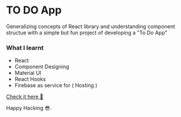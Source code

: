 # TO DO App

Generalizing concepts of React library and understanding component structue with a simple but fun project of developing a "To Do App"

### What I learnt

-   React
-   Component Designing
-   Material UI
-   React Hooks
-   Firebase as service for ( Hosting )

[Check it here 🚀](https://todo-app-3ab3d.web.app/)

Happy Hacking 😎.
